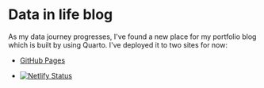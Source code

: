 # Data in life blog

As my data journey progresses, I've found a new place for my portfolio blog which is built by using Quarto. I've deployed it to two sites for now:

-   [GitHub Pages](https://jhylin.github.io/Data-analytics-and-research-blog/)

-   [![Netlify Status](https://api.netlify.com/api/v1/badges/d3b71cd0-57df-42aa-b0f2-464e901b9359/deploy-status?branch=main)](https://app.netlify.com/sites/jhylin-portfolio/deploys)
